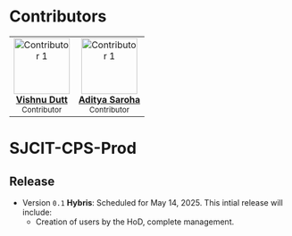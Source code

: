 # Contributors
<div align="left">
  <table>
    <tr>
      <td align="center">
        <a href="https://github.com/Vishnu-dutt">
          <img src="https://avatars.githubusercontent.com/u/144204381?v=4" width="100px;" alt="Contributor 1"/><br />
          <b>Vishnu Dutt</b>
        </a><br />
        <sub>Contributor</sub>
      </td>
      <td align="center">
        <a href="https://github.com/Aditya-138-12">
          <img src="https://avatars.githubusercontent.com/u/143502508?v=4" width="100px;" alt="Contributor 1"/><br />
          <b>Aditya Saroha</b>
        </a><br />
        <sub>Contributor</sub>
      </td>
    </tr>
  </table>
</div>
 
 # SJCIT-CPS-Prod

## Release
- Version `0.1` **Hybris**: Scheduled for May 14, 2025. This intial release will include:
  -  Creation of users by the HoD, complete management.
 
